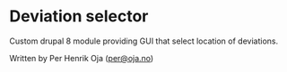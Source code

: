 # Deviation selector
Custom drupal 8 module providing GUI that select location of deviations.

Written by Per Henrik Oja (per@oja.no)